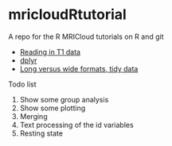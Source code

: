 # mricloudRtutorial
A repo for the R MRICloud tutorials on R and git

- [Reading in T1 data](https://bcaffo.github.io/MRIcloudTutorial/readingInData/readingInMRIcloudData.html#1)
- [dplyr](https://bcaffo.github.io/MRIcloudTutorial//dplyr/dplyr.html)
- [Long versus wide formats, tidy data](https://bcaffo.github.com/MRIcloudTutorial/longVwide/longVwide.html)

Todo list

1. Show some group analysis 
2. Show some plotting
3. Merging
4. Text processing of the id variables
5. Resting state

